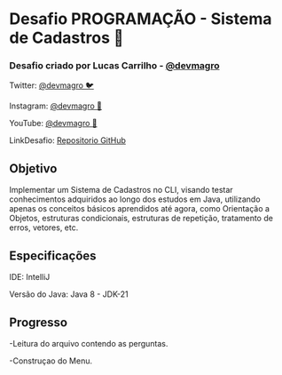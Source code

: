 # Desafio PROGRAMAÇÃO - Sistema de Cadastros 🚀

### Desafio criado por Lucas Carrilho - [@devmagro](https://www.linkedin.com/in/karilho/)

Twitter: [@devmagro 🐦 ](https://x.com/devmagro)

Instagram: [@devmagro 📸](https://instagram.com/devmagro)

YouTube: [@devmagro 🎥](https://www.youtube.com/@devmagro)

LinkDesafio: [Repositorio GitHub](https://github.com/karilho/desafioCadastro)

## Objetivo
Implementar um Sistema de Cadastros no CLI, visando testar conhecimentos adquiridos ao longo dos estudos em Java, 
utilizando apenas os conceitos básicos aprendidos até agora, como Orientação a Objetos, estruturas condicionais, 
estruturas de repetição, tratamento de erros, vetores, etc.

## Especificações

IDE: IntelliJ

Versão do Java: Java 8 - JDK-21

## Progresso
-Leitura do arquivo contendo as perguntas.

-Construçao do Menu.

